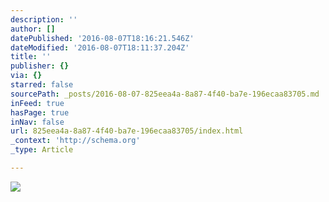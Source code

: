 ```yaml
---
description: ''
author: []
datePublished: '2016-08-07T18:16:21.546Z'
dateModified: '2016-08-07T18:11:37.204Z'
title: ''
publisher: {}
via: {}
starred: false
sourcePath: _posts/2016-08-07-825eea4a-8a87-4f40-ba7e-196ecaa83705.md
inFeed: true
hasPage: true
inNav: false
url: 825eea4a-8a87-4f40-ba7e-196ecaa83705/index.html
_context: 'http://schema.org'
_type: Article

---
```

![](https://the-grid-user-content.s3-us-west-2.amazonaws.com/3fdc7cea-53a8-410e-ae02-8ea663c11fc0.jpg)